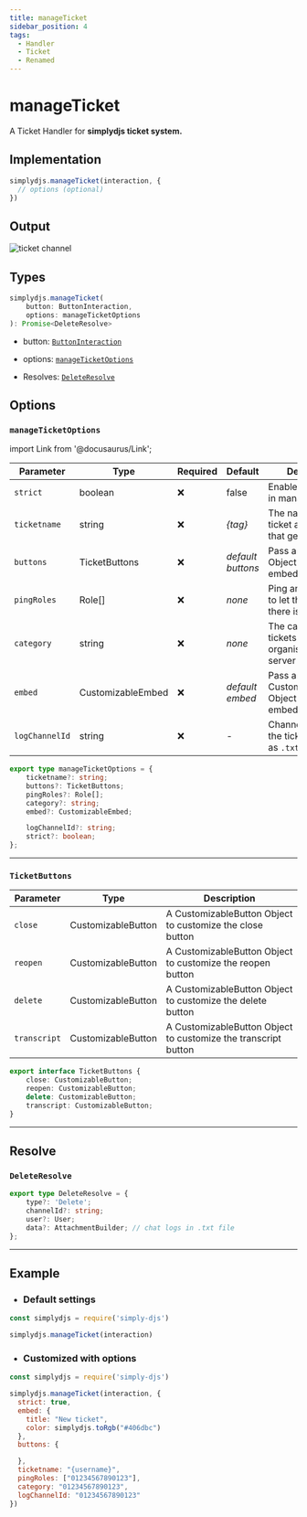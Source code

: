 ```yaml
---
title: manageTicket
sidebar_position: 4
tags:
  - Handler
  - Ticket
  - Renamed
---
```


# manageTicket

A Ticket Handler for **simplydjs ticket system.**

## Implementation

```js
simplydjs.manageTicket(interaction, { 
  // options (optional)
})
```

## Output

![ticket channel](https://i.postimg.cc/qq44LCS6/image.png)


## Types
```ts
simplydjs.manageTicket(
	button: ButtonInteraction,
	options: manageTicketOptions
): Promise<DeleteResolve>
```

- button: [`ButtonInteraction`](https://old.discordjs.dev/#/docs/discord.js/main/class/ButtonInteraction)
- options: [`manageTicketOptions`](#manageticketoptions)



- Resolves: [`DeleteResolve`](#deleteresolve)


## Options 

### `manageTicketOptions`

import Link from '@docusaurus/Link';

| Parameter | Type | Required | Default    | Description |
| --------- | ----- | -------- | -------- | ---------- |
| `strict` | <Link to="https://developer.mozilla.org/en-US/docs/Web/JavaScript/Reference/Global_Objects/Boolean">boolean</Link>       | ❌ | false | Enables strict mode in manageTicket |
| `ticketname` | <Link to="https://developer.mozilla.org/en-US/docs/Web/JavaScript/Reference/Global_Objects/String">string</Link> | ❌  | _{tag}_   | The name of the ticket and channel that gets created  |
| `buttons` | <Link to="#ticketbuttons">TicketButtons</Link> | ❌   | _default buttons_ | Pass a ticketButtons Object to customize embeds |
| `pingRoles`   | <Link to="https://old.discordjs.dev/#/docs/discord.js/main/class/Role">Role[]</Link> | ❌  | _none_ | Ping an admin role to let them know there is a ticket |
| `category` | <Link to="https://old.discordjs.dev/#/docs/discord.js/main/class/CategoryChannel?scrollTo=id">string</Link> | ❌  | _none_   | The category to add tickets on. This organises your server |
| `embed` | <Link to="../typedef/customizableembed">CustomizableEmbed</Link> | ❌   | _default embed_ | Pass a CustomizableEmbed Object to customize embeds |
| `logChannelId`       | <Link to="https://old.discordjs.dev/#/docs/discord.js/main/class/TextChannel?scrollTo=id">string</Link>  | ❌  | - | Channel Id to send the ticket chat logs as `.txt` file |

```ts
export type manageTicketOptions = {
	ticketname?: string;
	buttons?: TicketButtons;
	pingRoles?: Role[];
	category?: string;
	embed?: CustomizableEmbed;

	logChannelId?: string;
	strict?: boolean;
};
```

----------------------

### `TicketButtons`


| Parameter    | Type   | Description  |
| ------------ | ------ | ------------ |
| `close`        | <Link to="../typedef/customizablebutton">CustomizableButton</Link> |  A CustomizableButton Object to customize the close button   |
| `reopen`        | <Link to="../typedef/customizablebutton">CustomizableButton</Link> |  A CustomizableButton Object to customize the reopen button   |
| `delete`        | <Link to="../typedef/customizablebutton">CustomizableButton</Link> |  A CustomizableButton Object to customize the delete button   |
| `transcript`        | <Link to="../typedef/customizablebutton">CustomizableButton</Link> |  A CustomizableButton Object to customize the transcript button   |



```ts
export interface TicketButtons {
	close: CustomizableButton;
	reopen: CustomizableButton;
	delete: CustomizableButton;
	transcript: CustomizableButton;
}
```

---------------

## Resolve

### `DeleteResolve`

```ts
export type DeleteResolve = {
	type?: 'Delete';
	channelId?: string;
	user?: User;
	data?: AttachmentBuilder; // chat logs in .txt file
};
```

----------------


## Example

- ### Default settings

```js title="interactionCreate.js"
const simplydjs = require('simply-djs')

simplydjs.manageTicket(interaction)
```

- ### Customized with options

```js title="interactionCreate.js"
const simplydjs = require('simply-djs')

simplydjs.manageTicket(interaction, {
  strict: true,
  embed: {
    title: "New ticket",
    color: simplydjs.toRgb("#406dbc")
  },
  buttons: {

  },
  ticketname: "{username}",
  pingRoles: ["01234567890123"],
  category: "01234567890123",
  logChannelId: "01234567890123"
})
```
